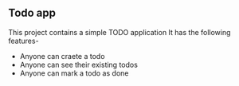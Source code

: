 ## Todo app

This project contains a simple TODO application
It has the following features-

- Anyone can craete a todo
- Anyone can see their existing todos
- Anyone can mark a todo as done 